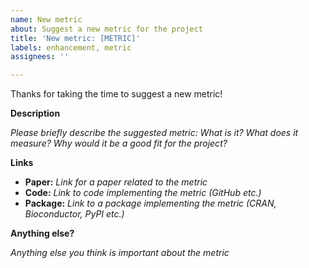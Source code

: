 ```yaml
---
name: New metric
about: Suggest a new metric for the project
title: 'New metric: [METRIC]'
labels: enhancement, metric
assignees: ''

---
```


Thanks for taking the time to suggest a new metric!

**Description**

_Please briefly describe the suggested metric: What is it? What does it measure? Why would it be a good fit for the project?_

**Links**

- **Paper:** _Link for a paper related to the metric_
- **Code:** _Link to code implementing the metric (GitHub etc.)_
- **Package:** _Link to a package implementing the metric (CRAN, Bioconductor, PyPI etc.)_

**Anything else?**

_Anything else you think is important about the metric_
